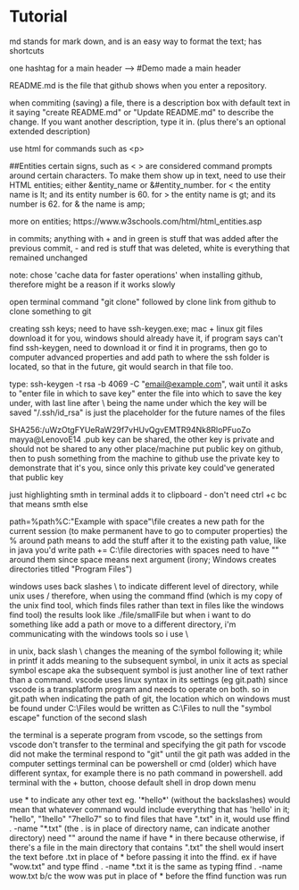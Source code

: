 # Tutorial

md stands for mark down, and is an easy way to format the text; has shortcuts <p>
one hashtag for a main header --> #Demo made a main header <p>
<p>
README.md is the file that github shows when you enter a repository. <p>
<p>
when commiting (saving) a file, there is a description box with default text in it saying "create README.md" or "Update README.md" to describe the change. If you want another description, type it in. (plus there's an optional extended description) <p> 
use html for commands such as &lt;p&gt; <p>

##Entities
certain signs, such as &lt; &gt; are considered command prompts around certain characters. To make them show up in text, need to use their HTML entities; either &entity_name or &#entity_number. for &lt; the entity name is lt; and its entity number is 60. for &gt; the entity name is gt; and its number is 62. for &amp; the name is amp;
<p>more on entities; https://www.w3schools.com/html/html_entities.asp
<p> in commits; anything with + and in green is stuff that was added after the previous commit, - and red is stuff that was deleted, white is everything that remained unchanged
<p>
note: chose 'cache data for faster operations' when installing github, therefore might be a reason if it works slowly
<p>
open terminal command  "git clone" followed by clone link from github to clone something to git <p>

creating ssh keys; need to have ssh-keygen.exe; mac + linux git files download it for you, windows should already have it, if program says can't find ssh-keygen, need to download it or find it in programs, then go to computer advanced properties and add path to where the ssh folder is located, so that in the future, git would search in that file too. <p>
type: ssh-keygen -t rsa -b 4069 -C "email@example.com", wait until it asks to "enter file in which to save key" enter the file into which to save the key under, with last line after \ being the name under which the key will be saved 
"/.ssh/id_rsa" is just the placeholder for the future names of the files
<p> SHA256:/uWzOtgFYUeRaW29f7vHUvQgvEMTR94Nk8RloPFuoZo mayya@LenovoE14
.pub key can be shared, the other key is private and should not be shared to any other place/machine
put public key on github, then to push something from the machine to github use the private key to demonstrate that it's you, since only this private key could've generated that public key

<p>just highlighting smth in terminal adds it to clipboard - don't need ctrl +c bc that means smth else

path=%path%C:\"Example with space"\file
creates a new path for the current session (to make permanent have to go to computer properties)
the % around path means to add the stuff after it to the existing path value, like in java you'd write path += C:\file
directories with spaces need to have "" around them since space means next argument (irony; Windows creates directories titled "Program Files")

windows uses back slashes \ to indicate different level of directory, while unix uses /
therefore, when using the command ffind (which is my copy of the unix find tool, which finds files rather than text in files like the windows find tool) the results look like ./file/smallFile
but when i want to do something like add a path or move to a different directory, i'm communicating with the windows tools so i use \

in unix, back slash \ changes the meaning of the symbol following it; while in printf it adds meaning to the subsequent symbol, in unix it acts as special symbol escape aka the subsequent symbol is just another line of text rather than a command. vscode uses linux syntax in its settings (eg git.path) since vscode is a transplatform program and needs to operate on both. so in git.path when indicating the path of git, the location which on windows must be found under C:\Files would be written as C:\\Files to null the "symbol escape" function of the second slash

the terminal is a seperate program from vscode, so the settings from vscode don't transfer to the terminal and specifying the git path for vscode did not make the terminal respond to "git" until the git path was added in the computer settings
terminal can be powershell or cmd (older) which have different syntax, for example there is no path command in powershell. add terminal with the + button, choose default shell in drop down menu

use * to indicate any other text eg. '\*hello\*' (without the backslashes) would mean that whatever command would include everything that has 'hello' in it; "hello", "1hello" "7hello7"
so to find files that have ".txt" in it, would use ffind . -name "\*.txt" (the . is in place of directory name, can indicate another directory) need "" around the name if have * in there because otherwise, if there's a file in the main directory that contains ".txt" the shell would insert the text before .txt in place of * before passing it into the ffind. ex if have "wow.txt" and type ffind . -name *.txt it is the same as typing ffind . -name wow.txt b/c the wow was put in place of * before the ffind function was run
